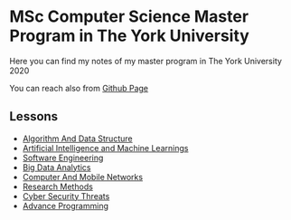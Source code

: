 # MSc Computer Science Master Program in The York University

Here you can find my notes of my master program in The York University 2020

You can reach also from [Github Page](https://tugcekonuklar.github.io/msc-computer-science-notes/)

## Lessons

* [Algorithm And Data Structure](/algorithm-and-data-structure/Home.md)
* [Artificial Intelligence and Machine Learnings](/artificial_intelligence_and_machine_learnings/Home.md)
* [Software Engineering](/software-engineering/Home.md)
* [Big Data Analytics](/big-data-analytics/Home.md)
* [Computer And Mobile Networks](/computer-and-mobile-networks/Home.md)
* [Research Methods](/research-methods/Home.md)
* [Cyber Security Threats](/cyber-security-threats/Home.md)
* [Advance Programming ](/advance-programming/Home.md)
